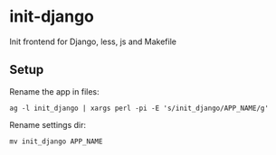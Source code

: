# init-django
Init frontend for Django, less, js and Makefile

## Setup
Rename the app in files:

    ag -l init_django | xargs perl -pi -E 's/init_django/APP_NAME/g'

Rename settings dir:

    mv init_django APP_NAME


